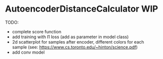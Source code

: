 # AutoencoderDistanceCalculator WIP

TODO:

- complete score function
- add training with l1 loss (add as parameter in model class)
- 2d scatterplot for samples after encoder, different colors for each sample (see: https://www.cs.toronto.edu/~hinton/science.pdf)
- add conv model
